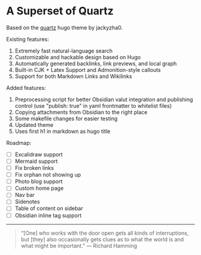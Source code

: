 # A Superset of Quartz

Based on the [quartz](https://github.com/jackyzha0/quartz) hugo theme by jackyzha0. 

Existing features:

1. Extremely fast natural-language search
2. Customizable and hackable design based on Hugo
3. Automatically generated backlinks, link previews, and local graph
4. Built-in CJK + Latex Support and Admonition-style callouts
5. Support for both Markdown Links and Wikilinks

Added features:

1. Preprocessing script for better Obsidian valut integration and publishing control (use "publish: true" in yaml frontmatter to whitelist files)
2. Copying attachments from Obsidian to the right place
3. Some makefile changes for easier testing
4. Updated theme
5. Uses first h1 in markdown as hugo title

Roadmap:

- [ ] Excalidraw support
- [ ] Mermaid support
- [ ] Fix broken links
- [ ] Fix orphan not showing up
- [ ] Photo blog support
- [ ] Custom home page
- [ ] Nav bar
- [ ] Sidenotes
- [ ] Table of content on sidebar
- [ ] Obsidian inline tag support

---

> “[One] who works with the door open gets all kinds of interruptions, but [they] also occasionally gets clues as to what the world is and what might be important.” — Richard Hamming